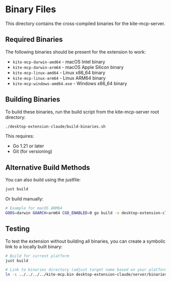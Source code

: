 # Binary Files

This directory contains the cross-compiled binaries for the kite-mcp-server.

## Required Binaries

The following binaries should be present for the extension to work:

- `kite-mcp-darwin-amd64` - macOS Intel binary
- `kite-mcp-darwin-arm64` - macOS Apple Silicon binary  
- `kite-mcp-linux-amd64` - Linux x86_64 binary
- `kite-mcp-linux-arm64` - Linux ARM64 binary
- `kite-mcp-windows-amd64.exe` - Windows x86_64 binary

## Building Binaries

To build these binaries, run the build script from the kite-mcp-server root directory:

```bash
./desktop-extension-claude/build-binaries.sh
```

This requires:
- Go 1.21 or later
- Git (for versioning)

## Alternative Build Methods

You can also build using the justfile:

```bash
just build
```

Or build manually:

```bash
# Example for macOS ARM64
GOOS=darwin GOARCH=arm64 CGO_ENABLED=0 go build -o desktop-extension-claude/server/binaries/kite-mcp-darwin-arm64 -ldflags="-s -w" main.go
```

## Testing

To test the extension without building all binaries, you can create a symbolic link to a locally built binary:

```bash
# Build for current platform
just build

# Link to binaries directory (adjust target name based on your platform)
ln -s ../../../../kite-mcp.bin desktop-extension-claude/server/binaries/kite-mcp-darwin-arm64
```